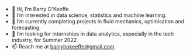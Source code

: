 - 👋 Hi, I’m Barry O'Keeffe
- 👀 I’m interested in data science, statistics and machine learning.
- 🌱 I’m currently completing projects in fluid mechanics, optimisation and forecasting.
- 💞️ I’m looking for internships in data analytics, especially in the tech industry, for Summer 2022
- 📫 Reach me at barryhokeeffe@gmail.com


